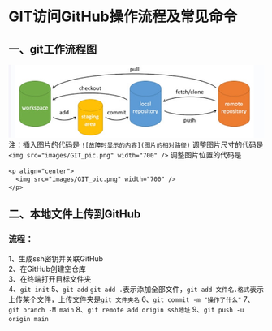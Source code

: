 # GIT访问GitHub操作流程及常见命令

## 一、git工作流程图
![示例图片](images/GIT_pic.png)
注：插入图片的代码是
`![故障时显示的内容](图片的相对路径)`
调整图片尺寸的代码是
`<img src="images/GIT_pic.png" width="700" />`
调整图片位置的代码是
```
<p align="center">
  <img src="images/GIT_pic.png" width="700" />
</p>
```
## 二、本地文件上传到GitHub
### 流程：
1、生成ssh密钥并关联GitHub  
2、在GitHub创建空仓库  
3、在终端打开目标文件夹  
4、`git init`
5、`git add` 
    `git add .`表示添加全部文件，`git add 文件名.格式`表示上传某个文件，上传文件夹是`git 文件夹名`
6、`git commit -m "操作了什么"`
7、`git branch -M main`
8、`git remote add origin ssh地址`
9、`git push -u origin main` 